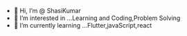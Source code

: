 - 👋 Hi, I’m @ ShasiKumar
- 👀 I’m interested in ...Learning and Coding,Problem Solving
- 🌱 I’m currently learning ...Flutter,javaScript,react

<!---
GitHubShasiKumar/GitHubShasiKumar is a ✨ special ✨ repository because its `README.md` (this file) appears on your GitHub profile.
You can click the Preview link to take a look at your changes.
--->
